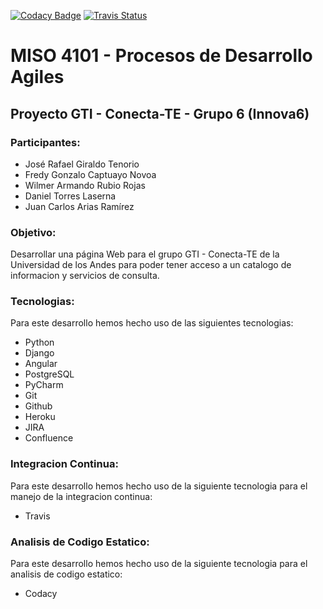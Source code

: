 [![Codacy Badge](https://api.codacy.com/project/badge/Grade/51aaf2b40ceb472bb7c912279bf4134c)](https://www.codacy.com?utm_source=github.com&amp;utm_medium=referral&amp;utm_content=torresdaniel11/innova6_frontend&amp;utm_campaign=Badge_Grade)
[![Travis Status](https://travis-ci.com/torresdaniel11/innova6_frontend.svg?token=pH7aQ4pbL3GmQqJtTcL4&branch=master)](https://travis-ci.com/torresdaniel11/innova6_frontend)
# MISO 4101 - Procesos de Desarrollo Agiles

## Proyecto GTI - Conecta-TE - Grupo 6 (Innova6)


### Participantes:
 * José Rafael Giraldo Tenorio
 * Fredy Gonzalo Captuayo Novoa
 * Wilmer Armando Rubio Rojas
 * Daniel Torres Laserna
 * Juan Carlos Arias Ramírez
 

### Objetivo:
Desarrollar una página Web para el grupo GTI - Conecta-TE de la Universidad de los Andes para poder tener acceso a un catalogo de informacion y servicios de consulta.


### Tecnologias:
Para este desarrollo hemos hecho uso de las siguientes tecnologias:

* Python
* Django
* Angular
* PostgreSQL
* PyCharm
* Git
* Github
* Heroku
* JIRA
* Confluence


### Integracion Continua:
Para este desarrollo hemos hecho uso de la siguiente tecnologia para el manejo de la integracion continua:

* Travis


### Analisis de Codigo Estatico:
Para este desarrollo hemos hecho uso de la siguiente tecnologia para el analisis de codigo estatico:

* Codacy
